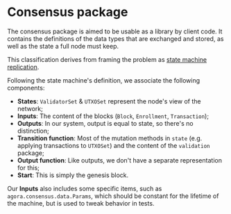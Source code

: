 # Consensus package

The consensus package is aimed to be usable as a library by client code.
It contains the definitions of the data types that are exchanged and stored,
as well as the state a full node must keep.

This classification derives from framing the problem as [state machine replication](https://en.wikipedia.org/wiki/State_machine_replication).

Following the state machine's definition, we associate the following components:
- **States**: `ValidatorSet` & `UTXOSet` represent the node's view of the network;
- **Inputs**: The content of the blocks (`Block`, `Enrollment`, `Transaction`);
- **Outputs**: In our system, output is equal to state, so there's no distinction;
- **Transition function**: Most of the mutation methods in `state` (e.g. applying transactions to `UTXOSet`) and the content of the `validation` package;
- **Output function**: Like outputs, we don't have a separate representation for this;
- **Start**: This is simply the genesis block.

Our **Inputs** also includes some specific items, such as `agora.consensus.data.Params`,
which should be constant for the lifetime of the machine, but is used to tweak behavior in tests.
